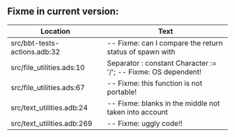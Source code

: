 Fixme in current version:
-------------------------

Location | Text
---------|-----
src/bbt-tests-actions.adb:32|   -- Fixme: can I compare the return status of spawn with
src/file_utilities.ads:10|   Separator : constant Character := '/'; -- Fixme: OS dependent!
src/file_utilities.ads:67|   -- Fixme: this function is not portable!
src/text_utilities.adb:24|   -- Fixme: blanks in the middle not taken into account
src/text_utilities.adb:269|      -- Fixme: uggly code!!
